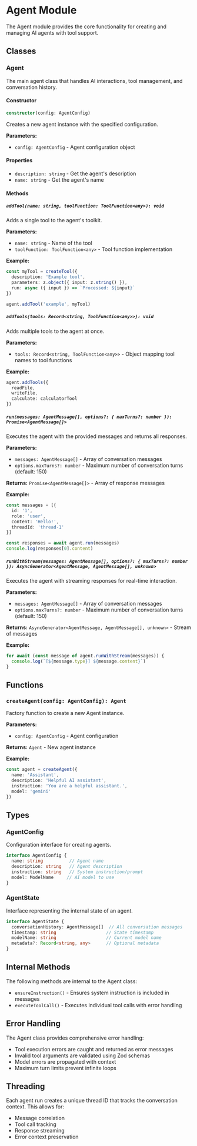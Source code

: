# Agent Module

The Agent module provides the core functionality for creating and managing AI agents with tool support.

## Classes

### Agent

The main agent class that handles AI interactions, tool management, and conversation history.

#### Constructor

```typescript
constructor(config: AgentConfig)
```

Creates a new agent instance with the specified configuration.

**Parameters:**
- `config: AgentConfig` - Agent configuration object

#### Properties

- `description: string` - Get the agent's description
- `name: string` - Get the agent's name

#### Methods

##### `addTool(name: string, toolFunction: ToolFunction<any>): void`

Adds a single tool to the agent's toolkit.

**Parameters:**
- `name: string` - Name of the tool
- `toolFunction: ToolFunction<any>` - Tool function implementation

**Example:**
```typescript
const myTool = createTool({
  description: 'Example tool',
  parameters: z.object({ input: z.string() }),
  run: async ({ input }) => `Processed: ${input}`
})

agent.addTool('example', myTool)
```

##### `addTools(tools: Record<string, ToolFunction<any>>): void`

Adds multiple tools to the agent at once.

**Parameters:**
- `tools: Record<string, ToolFunction<any>>` - Object mapping tool names to tool functions

**Example:**
```typescript
agent.addTools({
  readFile,
  writeFile,
  calculate: calculatorTool
})
```

##### `run(messages: AgentMessage[], options?: { maxTurns?: number }): Promise<AgentMessage[]>`

Executes the agent with the provided messages and returns all responses.

**Parameters:**
- `messages: AgentMessage[]` - Array of conversation messages
- `options.maxTurns?: number` - Maximum number of conversation turns (default: 150)

**Returns:** `Promise<AgentMessage[]>` - Array of response messages

**Example:**
```typescript
const messages = [{
  id: '1',
  role: 'user',
  content: 'Hello!',
  threadId: 'thread-1'
}]

const responses = await agent.run(messages)
console.log(responses[0].content)
```

##### `runWithStream(messages: AgentMessage[], options?: { maxTurns?: number }): AsyncGenerator<AgentMessage, AgentMessage[], unknown>`

Executes the agent with streaming responses for real-time interaction.

**Parameters:**
- `messages: AgentMessage[]` - Array of conversation messages  
- `options.maxTurns?: number` - Maximum number of conversation turns (default: 150)

**Returns:** `AsyncGenerator<AgentMessage, AgentMessage[], unknown>` - Stream of messages

**Example:**
```typescript
for await (const message of agent.runWithStream(messages)) {
  console.log(`[${message.type}] ${message.content}`)
}
```

## Functions

### `createAgent(config: AgentConfig): Agent`

Factory function to create a new Agent instance.

**Parameters:**
- `config: AgentConfig` - Agent configuration

**Returns:** `Agent` - New agent instance

**Example:**
```typescript
const agent = createAgent({
  name: 'Assistant',
  description: 'Helpful AI assistant',
  instruction: 'You are a helpful assistant.',
  model: 'gemini'
})
```

## Types

### AgentConfig

Configuration interface for creating agents.

```typescript
interface AgentConfig {
  name: string          // Agent name
  description: string   // Agent description
  instruction: string   // System instruction/prompt
  model: ModelName     // AI model to use
}
```

### AgentState

Interface representing the internal state of an agent.

```typescript
interface AgentState {
  conversationHistory: AgentMessage[]  // All conversation messages
  timestamp: string                   // State timestamp
  modelName: string                   // Current model name
  metadata?: Record<string, any>      // Optional metadata
}
```

## Internal Methods

The following methods are internal to the Agent class:

- `ensureInstruction()` - Ensures system instruction is included in messages
- `executeToolCall()` - Executes individual tool calls with error handling

## Error Handling

The Agent class provides comprehensive error handling:

- Tool execution errors are caught and returned as error messages
- Invalid tool arguments are validated using Zod schemas
- Model errors are propagated with context
- Maximum turn limits prevent infinite loops

## Threading

Each agent run creates a unique thread ID that tracks the conversation context. This allows for:

- Message correlation
- Tool call tracking
- Response streaming
- Error context preservation